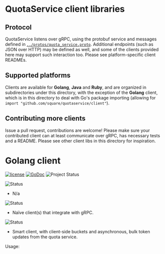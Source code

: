 # QuotaService client libraries

## Protocol
QuotaService listens over gRPC, using the protobuf service and messages defined in
[`../protos/quota_service.proto`](https://github.com/square/quotaservice/blob/master/protos/quota_service.proto). Additional endpoints (such as JSON over HTTP) may be defined as
well, and some of the clients provided here may support such interaction too. Please see
platform-specific client READMEs.

## Supported platforms
Clients are available for **Golang**, **Java** and **Ruby**, and are organized in subdirectories
under this directory, with the exception of the **Golang** client, which is in this directory to
deal with Go's package importing (allowing for `import "github.com/square/quotaservice/client"`).

## Contributing more clients
Issue a pull request, contributions are welcome! Please make sure your contributed client can at
least communicate over gRPC, has necessary tests and a README. Please see other client libs in this
directory for inspiration.

# Golang client
[![license](https://img.shields.io/badge/license-apache_2.0-red.svg?style=flat)](https://raw.githubusercontent.com/square/quotaservice/master/LICENSE)
[![GoDoc](https://godoc.org/github.com/square/quotaservice/client?status.png)](https://godoc.org/github.com/square/quotaservice/client)
![Project Status](https://img.shields.io/badge/status-beta-orange.svg)

![Status](https://img.shields.io/badge/status-complete-green.svg)
* N/a

![Status](https://img.shields.io/badge/status-WIP-blue.svg)
* Naïve client(s) that integrate with gRPC.

![Status](https://img.shields.io/badge/status-unscheduled-red.svg)
* Smart client, with client-side buckets and asynchronous, bulk token updates from the quota service.

Usage:



